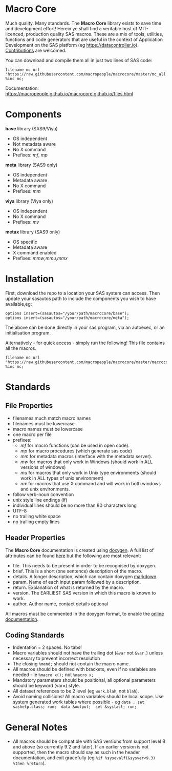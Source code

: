 # Macro Core

Much quality.  Many standards.  The **Macro Core** library exists to save time and development effort!  Herein ye shall find a veritable host of MIT-licenced, production quality SAS macros.  These are a mix of tools, utilities, functions and code generators that are useful in the context of Application Development on the SAS platform (eg https://datacontroller.io).  [Contributions](https://github.com/macropeople/macrocore/blob/master/CONTRIBUTING.md) are welcomed.

You can download and compile them all in just two lines of SAS code:
```sas
filename mc url "https://raw.githubusercontent.com/macropeople/macrocore/master/mc_all.sas";
%inc mc;
```
Documentation:  https://macropeople.github.io/macrocore.github.io/files.html

# Components

**base** library (SAS9/Viya)
 * OS independent
 * Not metadata aware
 * No X command
 * Prefixes:  _mf_, _mp_

**meta** library (SAS9 only)
 * OS independent
 * Metadata aware
 * No X command
 * Prefixes: _mm_

**viya** library (Viya only)
 * OS independent
 * No X command
 * Prefixes: _mv_

**metax** library (SAS9 only)
 * OS specific
 * Metadata aware
 * X command enabled
 * Prefixes: _mmw_,_mmu_,_mmx_

# Installation
First, download the repo to a location your SAS system can access. Then update your sasautos path to include the components you wish to have available,eg:

```sas
options insert=(sasautos="/your/path/macrocore/base");
options insert=(sasautos="/your/path/macrocore/meta");
```

The above can be done directly in your sas program, via an autoexec, or an initialisation program.

Alternatively - for quick access - simply run the following!  This file contains all the macros.

```sas
filename mc url "https://raw.githubusercontent.com/macropeople/macrocore/master/macrocore.sas";
%inc mc;
```

# Standards

## File Properties
 - filenames much match macro names
 - filenames must be lowercase
 - macro names must be lowercase
 - one macro per file
 - prefixes:
   - _mf_ for macro functions (can be used in open code).
   - _mp_ for macro procedures (which generate sas code)
   - _mm_ for metadata macros (interface with the metadata server).
   - _mw_ for macros that only work in Windows (should work in ALL versions of windows)
   - _mu_ for macros that only work in Unix type environments (should work in ALL types of unix environment)
   - _mx_ for macros that use X command and will work in both windows and unix environments.
 - follow verb-noun convention
 - unix style line endings (lf)
 - individual lines should be no more than 80 characters long
 - UTF-8
 - no trailing white space
 - no trailing empty lines

## Header Properties
The **Macro Core** documentation is created using [doxygen](http://www.doxygen.nl).  A full list of attributes can be found [here](http://www.doxygen.nl/manual/commands.html) but the following are most relevant:

 - file.  This needs to be present in order to be recognised by doxygen.
 - brief. This is a short (one sentence) description of the macro.
 - details.  A longer description, which can contain doxygen [markdown](http://www.stack.nl/~dimitri/doxygen/manual/markdown.html).
 - param.  Name of each input param followed by a description.
 - return.  Explanation of what is returned by the macro.
 - version.  The EARLIEST SAS version in which this macro is known to work.
 - author.  Author name, contact details optional

All macros must be commented in the doxygen format, to enable the [online documentation](https://macropeople.github.io/macrocore.github.io/).

## Coding Standards

*  Indentation = 2 spaces.  No tabs!
*  Macro variables should not have the trailing dot (`&var` not `&var.`) unless necessary to prevent incorrect resolution
*  The closing `%mend;` should not contain the macro name.
*  All macros should be defined with brackets, even if no variables are needed - ie `%macro x();` not `%macro x;`
*  Mandatory parameters should be positional, all optional parameters should be keyword (var=) style.
*  All dataset references to be 2 level (eg `work.blah`, not `blah`).
*  Avoid naming collisions!  All macro variables should be local scope.  Use system generated work tables where possible - eg `data ; set sashelp.class; run;  data &output;  set &syslast; run;`

# General Notes

* All macros should be compatible with SAS versions from support level B and above (so currently 9.2 and later).  If an earlier version is not supported, then the macro should say as such in the header documentation, and exit gracefully (eg `%if %sysevalf(&sysver<9.3) %then %return`).
